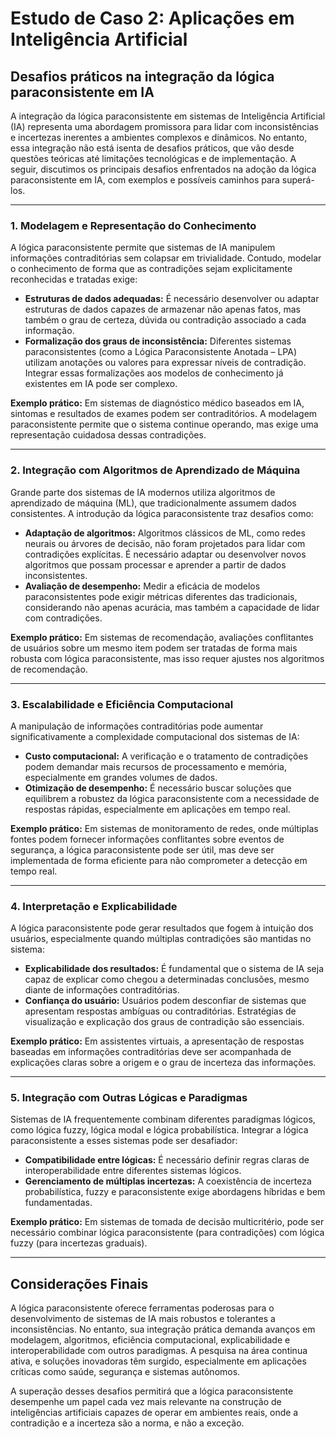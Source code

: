 
# Estudo de Caso 2: Aplicações em Inteligência Artificial

## Desafios práticos na integração da lógica paraconsistente em IA

A integração da lógica paraconsistente em sistemas de Inteligência Artificial (IA) representa uma abordagem promissora para lidar com inconsistências e incertezas inerentes a ambientes complexos e dinâmicos. No entanto, essa integração não está isenta de desafios práticos, que vão desde questões teóricas até limitações tecnológicas e de implementação. A seguir, discutimos os principais desafios enfrentados na adoção da lógica paraconsistente em IA, com exemplos e possíveis caminhos para superá-los.

___

### 1. **Modelagem e Representação do Conhecimento**

A lógica paraconsistente permite que sistemas de IA manipulem informações contraditórias sem colapsar em trivialidade. Contudo, modelar o conhecimento de forma que as contradições sejam explicitamente reconhecidas e tratadas exige:

- **Estruturas de dados adequadas:** É necessário desenvolver ou adaptar estruturas de dados capazes de armazenar não apenas fatos, mas também o grau de certeza, dúvida ou contradição associado a cada informação.
- **Formalização dos graus de inconsistência:** Diferentes sistemas paraconsistentes (como a Lógica Paraconsistente Anotada – LPA) utilizam anotações ou valores para expressar níveis de contradição. Integrar essas formalizações aos modelos de conhecimento já existentes em IA pode ser complexo.

**Exemplo prático:** Em sistemas de diagnóstico médico baseados em IA, sintomas e resultados de exames podem ser contraditórios. A modelagem paraconsistente permite que o sistema continue operando, mas exige uma representação cuidadosa dessas contradições.

___

### 2. **Integração com Algoritmos de Aprendizado de Máquina**

Grande parte dos sistemas de IA modernos utiliza algoritmos de aprendizado de máquina (ML), que tradicionalmente assumem dados consistentes. A introdução da lógica paraconsistente traz desafios como:

- **Adaptação de algoritmos:** Algoritmos clássicos de ML, como redes neurais ou árvores de decisão, não foram projetados para lidar com contradições explícitas. É necessário adaptar ou desenvolver novos algoritmos que possam processar e aprender a partir de dados inconsistentes.
- **Avaliação de desempenho:** Medir a eficácia de modelos paraconsistentes pode exigir métricas diferentes das tradicionais, considerando não apenas acurácia, mas também a capacidade de lidar com contradições.

**Exemplo prático:** Em sistemas de recomendação, avaliações conflitantes de usuários sobre um mesmo item podem ser tratadas de forma mais robusta com lógica paraconsistente, mas isso requer ajustes nos algoritmos de recomendação.

___

### 3. **Escalabilidade e Eficiência Computacional**

A manipulação de informações contraditórias pode aumentar significativamente a complexidade computacional dos sistemas de IA:

- **Custo computacional:** A verificação e o tratamento de contradições podem demandar mais recursos de processamento e memória, especialmente em grandes volumes de dados.
- **Otimização de desempenho:** É necessário buscar soluções que equilibrem a robustez da lógica paraconsistente com a necessidade de respostas rápidas, especialmente em aplicações em tempo real.

**Exemplo prático:** Em sistemas de monitoramento de redes, onde múltiplas fontes podem fornecer informações conflitantes sobre eventos de segurança, a lógica paraconsistente pode ser útil, mas deve ser implementada de forma eficiente para não comprometer a detecção em tempo real.

___

### 4. **Interpretação e Explicabilidade**

A lógica paraconsistente pode gerar resultados que fogem à intuição dos usuários, especialmente quando múltiplas contradições são mantidas no sistema:

- **Explicabilidade dos resultados:** É fundamental que o sistema de IA seja capaz de explicar como chegou a determinadas conclusões, mesmo diante de informações contraditórias.
- **Confiança do usuário:** Usuários podem desconfiar de sistemas que apresentam respostas ambíguas ou contraditórias. Estratégias de visualização e explicação dos graus de contradição são essenciais.

**Exemplo prático:** Em assistentes virtuais, a apresentação de respostas baseadas em informações contraditórias deve ser acompanhada de explicações claras sobre a origem e o grau de incerteza das informações.

___

### 5. **Integração com Outras Lógicas e Paradigmas**

Sistemas de IA frequentemente combinam diferentes paradigmas lógicos, como lógica fuzzy, lógica modal e lógica probabilística. Integrar a lógica paraconsistente a esses sistemas pode ser desafiador:

- **Compatibilidade entre lógicas:** É necessário definir regras claras de interoperabilidade entre diferentes sistemas lógicos.
- **Gerenciamento de múltiplas incertezas:** A coexistência de incerteza probabilística, fuzzy e paraconsistente exige abordagens híbridas e bem fundamentadas.

**Exemplo prático:** Em sistemas de tomada de decisão multicritério, pode ser necessário combinar lógica paraconsistente (para contradições) com lógica fuzzy (para incertezas graduais).

___

## Considerações Finais

A lógica paraconsistente oferece ferramentas poderosas para o desenvolvimento de sistemas de IA mais robustos e tolerantes a inconsistências. No entanto, sua integração prática demanda avanços em modelagem, algoritmos, eficiência computacional, explicabilidade e interoperabilidade com outros paradigmas. A pesquisa na área continua ativa, e soluções inovadoras têm surgido, especialmente em aplicações críticas como saúde, segurança e sistemas autônomos.

A superação desses desafios permitirá que a lógica paraconsistente desempenhe um papel cada vez mais relevante na construção de inteligências artificiais capazes de operar em ambientes reais, onde a contradição e a incerteza são a norma, e não a exceção.

